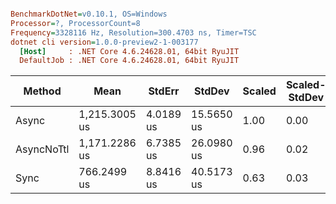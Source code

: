 ``` ini

BenchmarkDotNet=v0.10.1, OS=Windows
Processor=?, ProcessorCount=8
Frequency=3328116 Hz, Resolution=300.4703 ns, Timer=TSC
dotnet cli version=1.0.0-preview2-1-003177
  [Host]     : .NET Core 4.6.24628.01, 64bit RyuJIT
  DefaultJob : .NET Core 4.6.24628.01, 64bit RyuJIT


```

Method |          Mean |    StdErr |     StdDev | Scaled | Scaled-StdDev | Allocated |
----------- |-------------- |---------- |----------- |------- |-------------- |---------- |
Async | 1,215.3005 us | 4.0189 us | 15.5650 us |   1.00 |          0.00 |   4.33 kB |
AsyncNoTtl | 1,171.2286 us | 6.7385 us | 26.0980 us |   0.96 |          0.02 |   4.33 kB |
Sync |   766.2499 us | 8.8416 us | 40.5173 us |   0.63 |          0.03 |   3.27 kB |

